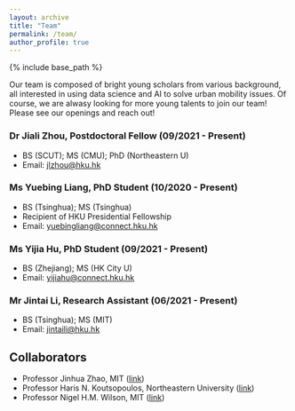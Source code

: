 ```yaml
---
layout: archive
title: "Team"
permalink: /team/
author_profile: true
---
```


{% include base_path %}

Our team is composed of bright young scholars from various background, all interested in using data science and AI to solve urban mobility issues. Of course, we are alwasy looking for more young talents to join our team! Please see our openings and reach out!

### Dr Jiali Zhou, Postdoctoral Fellow (09/2021 - Present)
* BS (SCUT); MS (CMU); PhD (Northeastern U)
* Email: jlzhou@hku.hk

### Ms Yuebing Liang, PhD Student (10/2020 - Present)
* BS (Tsinghua); MS (Tsinghua)
* Recipient of HKU Presidential Fellowship
* Email: yuebingliang@connect.hku.hk

### Ms Yijia Hu, PhD Student (09/2021 - Present)
* BS (Zhejiang); MS (HK City U)
* Email: yijiahu@connect.hku.hk

### Mr Jintai Li, Research Assistant (06/2021 - Present)
* BS (Tsinghua); MS (MIT)
* Email: jintaili@hku.hk


## Collaborators
* Professor Jinhua Zhao, MIT ([link](https://dusp.mit.edu/faculty/jinhua-zhao))
* Professor Haris N. Koutsopoulos, Northeastern University ([link](https://coe.northeastern.edu/people/koutsopoulos-haris/))
* Professor Nigel H.M. Wilson, MIT ([link](https://cee.mit.edu/people_individual/nigel-wilson/))
